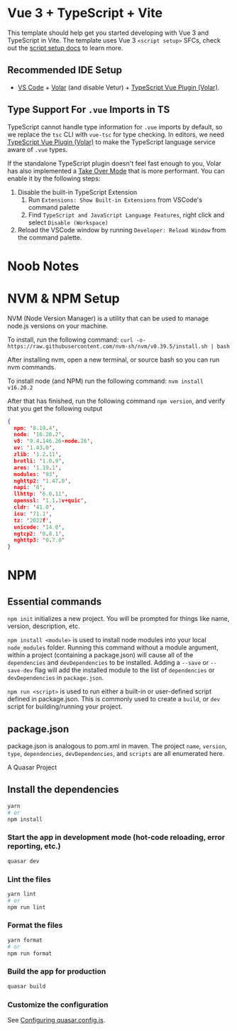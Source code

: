 # Vue 3 + TypeScript + Vite

This template should help get you started developing with Vue 3 and TypeScript in Vite. The template uses Vue 3 `<script setup>` SFCs, check out the [script setup docs](https://v3.vuejs.org/api/sfc-script-setup.html#sfc-script-setup) to learn more.

## Recommended IDE Setup

- [VS Code](https://code.visualstudio.com/) + [Volar](https://marketplace.visualstudio.com/items?itemName=Vue.volar) (and disable Vetur) + [TypeScript Vue Plugin (Volar)](https://marketplace.visualstudio.com/items?itemName=Vue.vscode-typescript-vue-plugin).

## Type Support For `.vue` Imports in TS

TypeScript cannot handle type information for `.vue` imports by default, so we replace the `tsc` CLI with `vue-tsc` for type checking. In editors, we need [TypeScript Vue Plugin (Volar)](https://marketplace.visualstudio.com/items?itemName=Vue.vscode-typescript-vue-plugin) to make the TypeScript language service aware of `.vue` types.

If the standalone TypeScript plugin doesn't feel fast enough to you, Volar has also implemented a [Take Over Mode](https://github.com/johnsoncodehk/volar/discussions/471#discussioncomment-1361669) that is more performant. You can enable it by the following steps:

1. Disable the built-in TypeScript Extension
   1. Run `Extensions: Show Built-in Extensions` from VSCode's command palette
   2. Find `TypeScript and JavaScript Language Features`, right click and select `Disable (Workspace)`
2. Reload the VSCode window by running `Developer: Reload Window` from the command palette.


# Noob Notes

# NVM & NPM Setup

NVM (Node Version Manager) is a utility that can be used to manage node.js versions on your machine.

To install, run the following command:
`curl -o- https://raw.githubusercontent.com/nvm-sh/nvm/v0.39.5/install.sh | bash`

After installing nvm, open a new terminal, or source bash so you can run nvm commands.

To install node (and NPM) run the following command:
`nvm install v16.20.2`

After that has finished, run the following command `npm version`, and verify that you get the following output
```json
{
  npm: '8.19.4',
  node: '16.20.2',
  v8: '9.4.146.26-node.26',
  uv: '1.43.0',
  zlib: '1.2.11',
  brotli: '1.0.9',
  ares: '1.19.1',
  modules: '93',
  nghttp2: '1.47.0',
  napi: '8',
  llhttp: '6.0.11',
  openssl: '1.1.1v+quic',
  cldr: '41.0',
  icu: '71.1',
  tz: '2022f',
  unicode: '14.0',
  ngtcp2: '0.8.1',
  nghttp3: '0.7.0'
}
```

# NPM

## Essential commands

`npm init` initializes a new project.  You will be prompted for things like name, version, description, etc.

`npm install <module>` is used to install node modules into your local `node_modules` folder.  Running this command without a module argument, within a project (containing a package.json) will cause all of the `dependencies` and `devDependencies` to be installed.  Adding a `--save` or `--save-dev` flag will add the installed module to the list of `dependencies` or `devDependencies` in `package.json`.

`npm run <script>` is used to run either a built-in or user-defined script defined in package.json.  This is commonly used to create a `build`, or `dev` script for building/running your project.

## package.json

package.json is analogous to pom.xml in maven.  The project `name`, `version`, `type`, `dependencies`, `devDependencies`, and `scripts` are all enumerated here.

A Quasar Project

## Install the dependencies
```bash
yarn
# or
npm install
```

### Start the app in development mode (hot-code reloading, error reporting, etc.)
```bash
quasar dev
```


### Lint the files
```bash
yarn lint
# or
npm run lint
```


### Format the files
```bash
yarn format
# or
npm run format
```



### Build the app for production
```bash
quasar build
```

### Customize the configuration
See [Configuring quasar.config.js](https://v2.quasar.dev/quasar-cli-vite/quasar-config-js).
